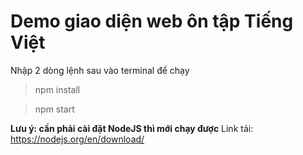  # Demo giao diện web ôn tập Tiếng Việt
 Nhập 2 dòng lệnh sau vào terminal để chạy
> npm install

> npm start

**Lưu ý: cần phải cài đặt NodeJS thì mới chạy được**
Link tải: https://nodejs.org/en/download/
